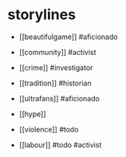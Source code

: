 # storylines

* [[beautifulgame]] #aficionado
* [[community]] #activist 
* [[crime]] #investigator
* [[tradition]] #historian 
* [[ultrafans]]  #aficionado

* [[hype]] 
* [[violence]] #todo 
* [[labour]] #todo #activist 
